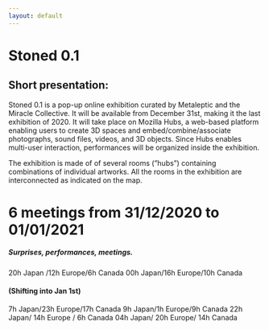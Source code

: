 ```yaml
---
layout: default
---
```

# Stoned 0.1
[logo]: https://github.com/gnozo/Stoned/blob/run/assets/img/logo.png?raw=true "Stone(d) 0.1 2020-2021"

## Short presentation:
Stoned 0.1  is a pop-up online exhibition curated by Metaleptic and the Miracle Collective. It will be available from December 31st, making it the last exhibition of 2020. It will take place on Mozilla Hubs, a web-based platform enabling users to create 3D spaces and embed/combine/associate photographs, sound files, videos, and 3D objects. Since Hubs enables multi-user interaction, performances will be organized inside the exhibition. 

The exhibition is made of of several rooms (”hubs”) containing combinations of individual artworks. All the rooms in the exhibition are interconnected as indicated on the map.

# 6 meetings from 31/12/2020 to 01/01/2021

##### Surprises, performances, meetings.

20h Japan /12h Europe/6h Canada
00h Japan/16h Europe/10h Canada

#### (Shifting into Jan 1st)

7h Japan/23h Europe/17h Canada
9h Japan/1h Europe/9h Canada
22h Japan/ 14h Europe / 6h Canada
04h Japan/ 20h Europe/ 14h Canada

